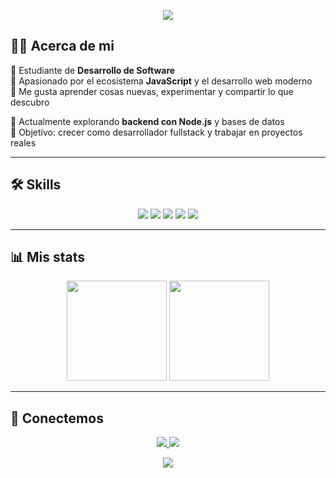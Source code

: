<!-- Banner -->
<p align="center">
  <img src="https://capsule-render.vercel.app/api?type=waving&color=0:00c6ff,100:0072ff&height=200&section=header&text=👋Bienvenido!%20&fontSize=40&fontColor=ffffff&animation=fadeIn" />
</p>

## 👨‍💻 Acerca de mi
📌 Estudiante de **Desarrollo de Software**  
📌 Apasionado por el ecosistema **JavaScript** y el desarrollo web moderno  
📌 Me gusta aprender cosas nuevas, experimentar y compartir lo que descubro  

🌱 Actualmente explorando **backend con Node.js** y bases de datos  
🎯 Objetivo: crecer como desarrollador fullstack y trabajar en proyectos reales 

---

## 🛠️ Skills
<p align="center">
  <img src="https://img.shields.io/badge/-JavaScript-F7DF1E?style=for-the-badge&logo=javascript&logoColor=black" />
  <img src="https://img.shields.io/badge/-Node.js-339933?style=for-the-badge&logo=nodedotjs&logoColor=white" />
  <img src="https://img.shields.io/badge/-Express.js-000000?style=for-the-badge&logo=express&logoColor=white" />
  <img src="https://img.shields.io/badge/-PHP-777BB4?style=for-the-badge&logo=php&logoColor=white" />
  <img src="https://img.shields.io/badge/-SQL%20Server-CC2927?style=for-the-badge&logo=microsoftsqlserver&logoColor=white" />
</p>

---

## 📊 Mis stats
<p align="center">
  <img src="https://github-readme-stats.vercel.app/api?username=Elkyat&show_icons=true&theme=tokyonight&count_private=true" height="160"/>
  <img src="https://github-readme-stats.vercel.app/api/top-langs/?username=Elkyat&layout=compact&theme=tokyonight" height="160"/>
</p>

---

## 🤝 Conectemos
<p align="center">
  <a href="https://www.linkedin.com/in/augusto-gaite-338a5a317/">
    <img src="https://img.shields.io/badge/LinkedIn-blue?logo=linkedin&logoColor=white" />
  </a>
  <a href="mailto:augugaite@gmail.com">
    <img src="https://img.shields.io/badge/Email-D14836?logo=gmail&logoColor=white" />
  </a>
</p>

<!-- Footer -->
<p align="center">
  <img src="https://capsule-render.vercel.app/api?type=waving&color=0:0072ff,100:00c6ff&height=100&section=footer"/>
</p>
